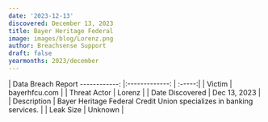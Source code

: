 ```yaml
---
date: '2023-12-13'
discovered: December 13, 2023
title: Bayer Heritage Federal
image: images/blog/Lorenz.png
author: Breachsense Support
draft: false
yearmonths: 2023/december
---
```



| Data Breach Report
------------:     |:-------------:    | :-----:|
| Victim      | bayerhfcu.com      | 
| Threat Actor      | Lorenz      | 
| Date Discovered      | Dec 13, 2023      | 
| Description      | Bayer Heritage Federal Credit Union specializes in banking services.      | 
| Leak Size      | Unknown      | 


